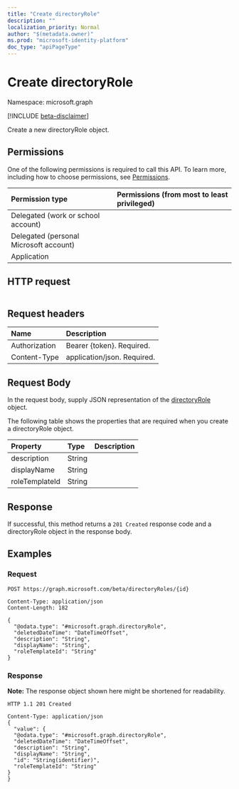 ```yaml
---
title: "Create directoryRole"
description: ""
localization_priority: Normal
author: "$(metadata.owner)"
ms.prod: "microsoft-identity-platform"
doc_type: "apiPageType"
---
```


# Create directoryRole

Namespace: microsoft.graph

[!INCLUDE [beta-disclaimer](../../includes/beta-disclaimer.md)]

Create a new directoryRole object.

## Permissions

One of the following permissions is required to call this API. To learn more, including how to choose permissions, see [Permissions](/graph/permissions-reference).

| Permission type                        | Permissions (from most to least privileged) |
| :------------------------------------- | :------------------------------------------ |
| Delegated (work or school account)     |                                             |
| Delegated (personal Microsoft account) |                                             |
| Application                            |                                             |

## HTTP request

<!-- {
  "blockType": "ignored"
}
-->

```http

```

## Request headers

| Name          | Description                 |
| :------------ | :-------------------------- |
| Authorization | Bearer {token}. Required.   |
| Content-Type  | application/json. Required. |

## Request Body

In the request body, supply JSON representation of the [directoryRole](../resources/-directoryrole.md) object.

<!-- Actions and Functions -->

<!-- CRUD Methods -->

The following table shows the properties that are required when you create a directoryRole object.

| Property       | Type   | Description |
| :------------- | :----- | :---------- |
| description    | String |             |
| displayName    | String |             |
| roleTemplateId | String |             |

## Response

If successful, this method returns a `201 Created` response code and a directoryRole object in the response body.

## Examples

### Request

<!-- {
  "blockType": "request",
  "name": "create_directoryrole"
}
-->

```http
POST https://graph.microsoft.com/beta/directoryRoles/{id}

Content-Type: application/json
Content-Length: 182

{
  "@odata.type": "#microsoft.graph.directoryRole",
  "deletedDateTime": "DateTimeOffset",
  "description": "String",
  "displayName": "String",
  "roleTemplateId": "String"
}

```

### Response

**Note:** The response object shown here might be shortened for readability.

<!-- {
  "blockType": "response",
  "truncated": true,
  "@odata.type": "Microsoft.DirectoryServices.directoryRole"
}
-->

```http
HTTP 1.1 201 Created

Content-Type: application/json
{
  "value": {
  "@odata.type": "#microsoft.graph.directoryRole",
  "deletedDateTime": "DateTimeOffset",
  "description": "String",
  "displayName": "String",
  "id": "String(identifier)",
  "roleTemplateId": "String"
}
}

```

